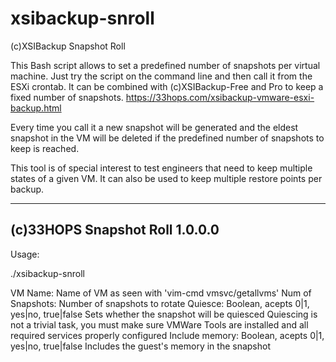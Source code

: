 # xsibackup-snroll
(c)XSIBackup Snapshot Roll

This Bash script allows to set a predefined number of snapshots per virtual machine. 
Just try the script on the command line and then call it from the ESXi crontab.
It can be combined with (c)XSIBackup-Free and Pro to keep a fixed number of snapshots.
https://33hops.com/xsibackup-vmware-esxi-backup.html

Every time you call it a new snapshot will be generated and the eldest snapshot 
in the VM will be deleted if the predefined number of snapshots to keep is reached.

This tool is of special interest to test engineers that need to keep multiple states 
of a given VM. It can also be used to keep multiple restore points per backup.

----------------------------------------------------------------------
(c)33HOPS Snapshot Roll 1.0.0.0
----------------------------------------------------------------------

  Usage:

  ./xsibackup-snroll <VM Name> <Num of Snapshots> <Quiesce> <Include memory>

  VM Name:              Name of VM as seen with 'vim-cmd vmsvc/getallvms'
  Num of Snapshots:     Number of snapshots to rotate
  Quiesce:              Boolean, acepts 0|1, yes|no, true|false
                        Sets whether the snapshot will be quiesced
                        Quiescing is not a trivial task, you must
                        make sure VMWare Tools are installed and
                        all required services properly configured
  Include memory:       Boolean, acepts 0|1, yes|no, true|false
                        Includes the guest's memory in the snapshot

